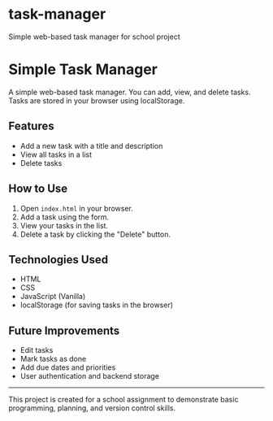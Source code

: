 # task-manager
Simple web-based task manager for school project


# Simple Task Manager

A simple web-based task manager. You can add, view, and delete tasks. Tasks are stored in your browser using localStorage.

## Features

- Add a new task with a title and description
- View all tasks in a list
- Delete tasks

## How to Use

1. Open `index.html` in your browser.
2. Add a task using the form.
3. View your tasks in the list.
4. Delete a task by clicking the "Delete" button.

## Technologies Used

- HTML
- CSS
- JavaScript (Vanilla)
- localStorage (for saving tasks in the browser)

## Future Improvements

- Edit tasks
- Mark tasks as done
- Add due dates and priorities
- User authentication and backend storage

---

This project is created for a school assignment to demonstrate basic programming, planning, and version control skills.